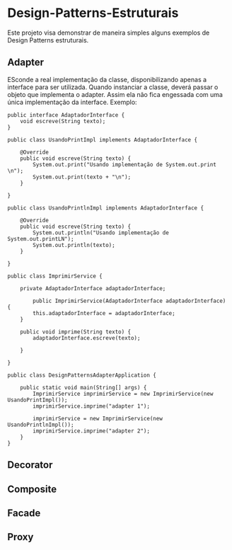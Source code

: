 # Design-Patterns-Estruturais
Este projeto visa demonstrar de maneira simples alguns exemplos de Design Patterns estruturais.

## Adapter
ESconde a real implementação da classe, disponibilizando apenas a interface para ser utilizada. Quando instanciar a classe, deverá passar o objeto que implementa o adapter. Assim ela não fica engessada com uma única implementação da interface.
Exemplo:

```
public interface AdaptadorInterface {
	void escreve(String texto);
}

public class UsandoPrintImpl implements AdaptadorInterface {

	@Override
	public void escreve(String texto) {
		System.out.print("Usando implementação de System.out.print \n");
		System.out.print(texto + "\n");
	}

}

public class UsandoPrintlnImpl implements AdaptadorInterface {

	@Override
	public void escreve(String texto) {
		System.out.println("Usando implementação de System.out.printLN");
		System.out.println(texto);
	}

}

public class ImprimirService {

	private AdaptadorInterface adaptadorInterface;
	
		public ImprimirService(AdaptadorInterface adaptadorInterface) {
		this.adaptadorInterface = adaptadorInterface;
	}

	public void imprime(String texto) {
		adaptadorInterface.escreve(texto);

	}
	
}

public class DesignPatternsAdapterApplication {

	public static void main(String[] args) {
		ImprimirService imprimirService = new ImprimirService(new UsandoPrintImpl());
		imprimirService.imprime("adapter 1");
		
		imprimirService = new ImprimirService(new UsandoPrintlnImpl());
		imprimirService.imprime("adapter 2");		
	}
}
```

## Decorator

## Composite

## Facade

## Proxy
